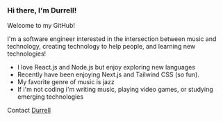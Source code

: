 ### Hi there, I'm Durrell!

Welcome to my GitHub! 

I'm a software engineer interested in the intersection between music and technology, creating technology to help people, and learning new technologies!

- I love React.js and Node.js but enjoy exploring new languages
- Recently have been enjoying Next.js and Tailwind CSS (so fun).
- My favorite genre of music is jazz
- If i'm not coding i'm writing music, playing video games, or studying emerging technologies


Contact [Durrell](https://www.linkedin.com/in/durrell-jules/)
